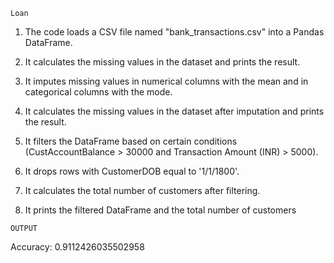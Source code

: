 `Loan`
1. The code loads a CSV file named "bank_transactions.csv" into a Pandas DataFrame.

2. It calculates the missing values in the dataset and prints the result.
3. It imputes missing values in numerical columns with the mean and in categorical columns with the mode.
4. It calculates the missing values in the dataset after imputation and prints the result.
5. It filters the DataFrame based on certain conditions (CustAccountBalance > 30000 and Transaction Amount (INR) > 5000).
6. It drops rows with CustomerDOB equal to '1/1/1800'.
7. It calculates the total number of customers after filtering.
8. It prints the filtered DataFrame and the total number of customers

`OUTPUT`

Accuracy: 0.9112426035502958

